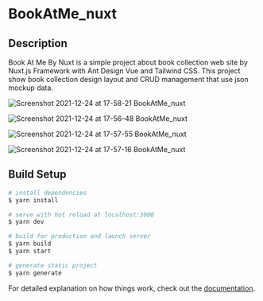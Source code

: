 # BookAtMe_nuxt

## Description
Book At Me By Nuxt is a simple project about book collection web site by Nuxt.js Framework with Ant Design Vue and Tailwind CSS. This project show book collection design layout and CRUD management that use json mockup data.

![Screenshot 2021-12-24 at 17-58-21 BookAtMe_nuxt](https://user-images.githubusercontent.com/27083107/147347116-ee843a6e-1b25-4241-b608-75c6c2cf6965.png)

![Screenshot 2021-12-24 at 17-56-48 BookAtMe_nuxt](https://user-images.githubusercontent.com/27083107/147347267-6f3da40a-fa0a-4847-8c07-720f5ccd5ec7.png)

![Screenshot 2021-12-24 at 17-57-55 BookAtMe_nuxt](https://user-images.githubusercontent.com/27083107/147347196-90634b2f-682d-419e-91b9-36d1d7807416.png)

![Screenshot 2021-12-24 at 17-57-16 BookAtMe_nuxt](https://user-images.githubusercontent.com/27083107/147347315-77f61cb3-17f4-4007-b0a7-d2595bbc468f.png)

## Build Setup

```bash
# install dependencies
$ yarn install

# serve with hot reload at localhost:3000
$ yarn dev

# build for production and launch server
$ yarn build
$ yarn start

# generate static project
$ yarn generate
```

For detailed explanation on how things work, check out the [documentation](https://nuxtjs.org).

